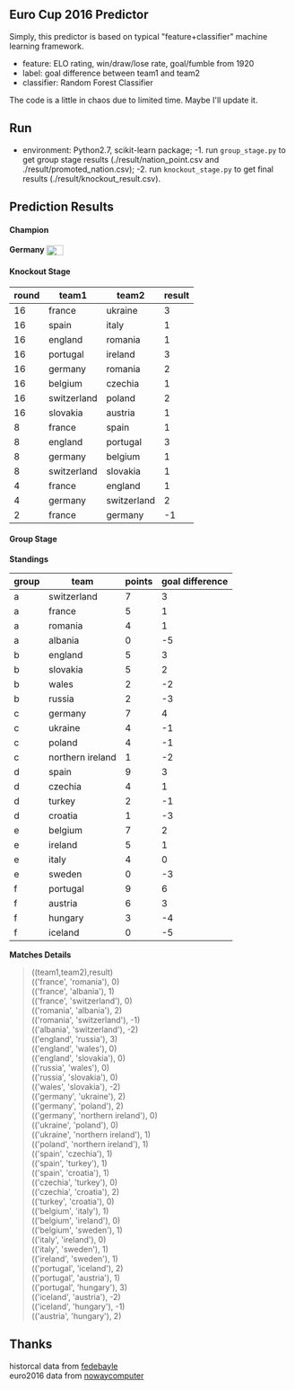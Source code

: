 ## Euro Cup 2016 Predictor
Simply, this predictor is based on typical "feature+classifier" machine learning framework.

- feature: ELO rating, win/draw/lose rate, goal/fumble from 1920
- label: goal difference between team1 and team2
- classifier: Random Forest Classifier

The code is a little in chaos due to limited time. Maybe I'll update it.

## Run
- environment: Python2.7, scikit-learn package;
-1. run `group_stage.py` to get group stage results (./result/nation_point.csv and ./result/promoted_nation.csv);
-2. run `knockout_stage.py` to get final results (./result/knockout_result.csv).

## Prediction Results
#### Champion
**Germany** <img src="http://images.huanqiu.com/sarons/2012/12/d08afac79e262eeedec18bf20f3e8815.png" width = "30" height = "18" alt="Germany" align=center /> 

#### Knockout Stage
| round | team1 | team2 | result |
|-------|-------------|-------------|--------|
| 16 | france | ukraine | 3 |
| 16 | spain | italy | 1 |
| 16 | england | romania | 1 |
| 16 | portugal | ireland | 3 |
| 16 | germany | romania | 2 |
| 16 | belgium | czechia | 1 |
| 16 | switzerland | poland | 2 |
| 16 | slovakia | austria | 1 |
| 8 | france | spain | 1 |
| 8 | england | portugal | 3 |
| 8 | germany | belgium | 1 |
| 8 | switzerland | slovakia | 1 |
| 4 | france | england | 1 |
| 4 | germany | switzerland | 2 |
| 2 | france | germany | -1 |

#### Group Stage
**Standings**

| group | team | points | goal difference |
|-------|------------------|--------|-----------------|
| a | switzerland | 7 | 3 |
| a | france | 5 | 1 |
| a | romania | 4 | 1 |
| a | albania | 0 | -5 |
| b | england | 5 | 3 |
| b | slovakia | 5 | 2 |
| b | wales | 2 | -2 |
| b | russia | 2 | -3 |
| c | germany | 7 | 4 |
| c | ukraine | 4 | -1 |
| c | poland | 4 | -1 |
| c | northern ireland | 1 | -2 |
| d | spain | 9 | 3 |
| d | czechia | 4 | 1 |
| d | turkey | 2 | -1 |
| d | croatia | 1 | -3 |
| e | belgium | 7 | 2 |
| e | ireland | 5 | 1 |
| e | italy | 4 | 0 |
| e | sweden | 0 | -3 |
| f | portugal | 9 | 6 |
| f | austria | 6 | 3 |
| f | hungary | 3 | -4 |
| f | iceland | 0 | -5 |

**Matches Details**
>((team1,team2),result)    
(('france', 'romania'), 0)  
(('france', 'albania'), 1)  
(('france', 'switzerland'), 0)  
(('romania', 'albania'), 2)  
(('romania', 'switzerland'), -1)  
(('albania', 'switzerland'), -2)  
(('england', 'russia'), 3)  
(('england', 'wales'), 0)  
(('england', 'slovakia'), 0)  
(('russia', 'wales'), 0)  
(('russia', 'slovakia'), 0)  
(('wales', 'slovakia'), -2)  
(('germany', 'ukraine'), 2)  
(('germany', 'poland'), 2)  
(('germany', 'northern ireland'), 0)  
(('ukraine', 'poland'), 0)  
(('ukraine', 'northern ireland'), 1)  
(('poland', 'northern ireland'), 1)  
(('spain', 'czechia'), 1)  
(('spain', 'turkey'), 1)  
(('spain', 'croatia'), 1)  
(('czechia', 'turkey'), 0)  
(('czechia', 'croatia'), 2)  
(('turkey', 'croatia'), 0)  
(('belgium', 'italy'), 1)  
(('belgium', 'ireland'), 0)  
(('belgium', 'sweden'), 1)  
(('italy', 'ireland'), 0)  
(('italy', 'sweden'), 1)  
(('ireland', 'sweden'), 1)  
(('portugal', 'iceland'), 2)  
(('portugal', 'austria'), 1)  
(('portugal', 'hungary'), 3)  
(('iceland', 'austria'), -2)  
(('iceland', 'hungary'), -1)  
(('austria', 'hungary'), 2)  

## Thanks
historcal data from [fedebayle](https://github.com/fedebayle/brazil2014_learning/blob/master/rawdata_elo.txt)  
euro2016 data from [nowaycomputer](https://github.com/nowaycomputer/euro2016/blob/master/data.csv)

